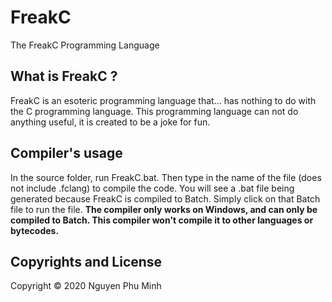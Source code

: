 # FreakC
The FreakC Programming Language

## What is FreakC ?
FreakC is an esoteric programming language that... has nothing to do with the C programming language. This programming language can not do anything useful, it is created to be a joke for fun.

## Compiler's usage
In the source folder, run FreakC.bat. Then type in the name of the file (does not include .fclang) to compile the code. You will see a .bat file being generated because FreakC is compiled to Batch. Simply click on that Batch file to run the file. 
<b>The compiler only works on Windows, and can only be compiled to Batch. This compiler won't compile it to other languages or bytecodes.</b>

## Copyrights and License
Copyright © 2020 Nguyen Phu Minh
